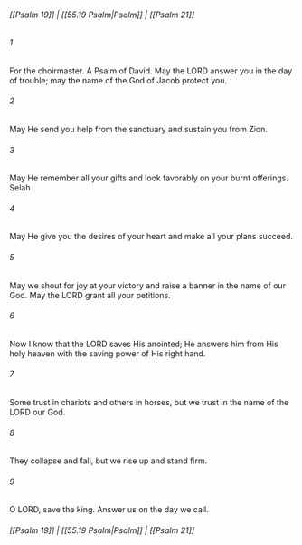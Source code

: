 
###### [[Psalm 19]] | [[55.19 Psalm|Psalm]] | [[Psalm 21]]

###### 1
For the choirmaster. A Psalm of David. May the LORD answer you in the day of trouble; may the name of the God of Jacob protect you.
###### 2
May He send you help from the sanctuary and sustain you from Zion.
###### 3
May He remember all your gifts and look favorably on your burnt offerings. Selah
###### 4
May He give you the desires of your heart and make all your plans succeed.
###### 5
May we shout for joy at your victory and raise a banner in the name of our God. May the LORD grant all your petitions.
###### 6
Now I know that the LORD saves His anointed; He answers him from His holy heaven with the saving power of His right hand.
###### 7
Some trust in chariots and others in horses, but we trust in the name of the LORD our God.
###### 8
They collapse and fall, but we rise up and stand firm.
###### 9
O LORD, save the king. Answer us on the day we call.

###### [[Psalm 19]] | [[55.19 Psalm|Psalm]] | [[Psalm 21]]
